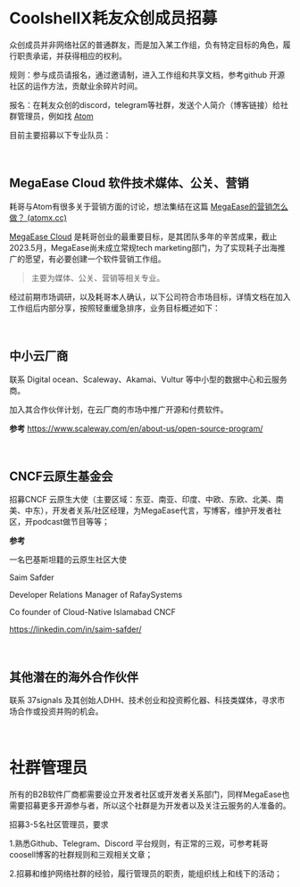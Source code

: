 # CoolshellX耗友众创成员招募

众创成员并非网络社区的普通群友，而是加入某工作组，负有特定目标的角色，履行职责承诺，并获得相应的权利。

规则：参与成员请报名，通过邀请制，进入工作组和共享文档，参考github 开源社区的运作方法，贡献业余碎片时间。

报名：在耗友众创的discord，telegram等社群，发送个人简介（博客链接）给社群管理员，例如找 [Atom](https://atomx.cc/about)

目前主要招募以下专业队员：

<br>

## MegaEase Cloud 软件技术媒体、公关、营销

耗哥与Atom有很多关于营销方面的讨论，想法集结在这篇 [MegaEase的营销怎么做？ (atomx.cc)](https://atomx.cc/MegaEase-fdaa884bddb74a28858fe6526ca452e3)

[MegaEase Cloud](https://cloud.megaease.com) 是耗哥创业的最重要目标，是其团队多年的辛苦成果，截止2023.5月，MegaEase尚未成立常规tech marketing部门，为了实现耗子出海推广的愿望，有必要创建一个软件营销工作组。

> 主要为媒体、公关、营销等相关专业。
>

经过前期市场调研，以及耗哥本人确认，以下公司符合市场目标，详情文档在加入工作组后内部分享，按照轻重缓急排序，业务目标概述如下：

<br>

## 中小云厂商

联系 Digital ocean、Scaleway、Akamai、Vultur 等中小型的数据中心和云服务商。

加入其合作伙伴计划，在云厂商的市场中推广开源和付费软件。

**参考** https://www.scaleway.com/en/about-us/open-source-program/

<br>

## CNCF云原生基金会

招募CNCF 云原生大使（主要区域：东亚、南亚、印度、中欧、东欧、北美、南美、中东），开发者关系/社区经理，为MegaEase代言，写博客，维护开发者社区，开podcast做节目等等；


**参考**

一名巴基斯坦籍的云原生社区大使

Saim Safder

Developer Relations Manager of RafaySystems

Co founder of Cloud-Native Islamabad CNCF

https://linkedin.com/in/saim-safder/

<br>

## 其他潜在的海外合作伙伴

联系 37signals 及其创始人DHH、技术创业和投资孵化器、科技类媒体，寻求市场合作或投资并购的机会。

<br>




# 社群管理员
所有的B2B软件厂商都需要设立开发者社区或开发者关系部门，同样MegaEase也需要招募更多开源参与者，所以这个社群是为开发者以及关注云服务的人准备的。

招募3-5名社区管理员，要求

1.熟悉Github、Telegram、Discord 平台规则，有正常的三观，可参考耗哥coosell博客的社群规则和三观相关文章；

2.招募和维护网络社群的经验，履行管理员的职责，能组织线上和线下的活动；
